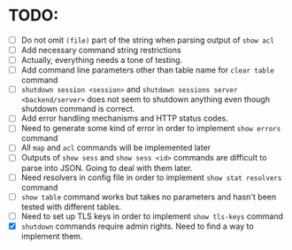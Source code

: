 TODO:
=====
 - [ ] Do not omit `(file)` part of the string when parsing output of `show acl`
 - [ ] Add necessary command string restrictions
 - [ ] Actually, everything needs a tone of testing.
 - [ ] Add command line parameters other than table name for `clear table` command
 - [ ] `shutdown session <session>` and `shutdown sessions server <backend/server>` does not seem to shutdown anything even though shutdown command is correct.
 - [ ] Add error handling mechanisms and HTTP status codes.
 - [ ] Need to generate some kind of error in order to implement `show errors` command
 - [ ] All `map` and `acl` commands will be implemented later
 - [ ] Outputs of `show sess` and `show sess <id>` commands are difficult to parse into JSON. Going to deal with them later.
 - [ ] Need resolvers in config file in order to implement `show stat resolvers` command
 - [ ] `show table` command works but takes no parameters and hasn't been tested with different tables.
 - [ ] Need to set up TLS keys in order to implement `show tls-keys` command
 - [x] `shutdown` commands require admin rights. Need to find a way to implement them.
